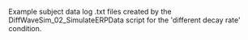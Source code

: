 Example subject data log .txt files created by the DiffWaveSim_02_SimulateERPData script for the 'different decay rate' condition.
